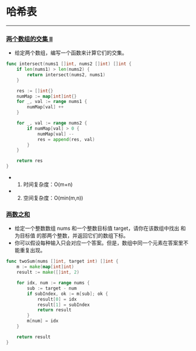 # 哈希表
---

### [两个数组的交集 II](https://leetcode-cn.com/problems/intersection-of-two-arrays-ii/)
* 给定两个数组，编写一个函数来计算它们的交集。
```go
func intersect(nums1 []int, nums2 []int) []int {
	if len(nums1) > len(nums2) {
		return intersect(nums2, nums1)
	}

	res := []int{}
	numMap := map[int]int{}
	for _, val := range nums1 {
		numMap[val] ++
	}

	for _, val := range nums2 {
		if numMap[val] > 0 {
			numMap[val] --
			res = append(res, val)
		}
	}

	return res
}
```
* 1. 时间复杂度：O(m+n)
* 2. 空间复杂度：O(min(m,n))

### [两数之和](https://leetcode-cn.com/problems/two-sum/)
* 给定一个整数数组 nums 和一个整数目标值 target，请你在该数组中找出 和为目标值 的那两个整数，并返回它们的数组下标。
* 你可以假设每种输入只会对应一个答案。但是，数组中同一个元素在答案里不能重复出现。
```go
func twoSum(nums []int, target int) []int {
    m := make(map[int]int)
    result := make([]int, 2)

    for idx, num := range nums {
        sub := target - num
        if subIndex, ok := m[sub]; ok {
            result[0] = idx
            result[1] = subIndex
            return result
        }
        m[num] = idx
    }

    return result
}
```
  
